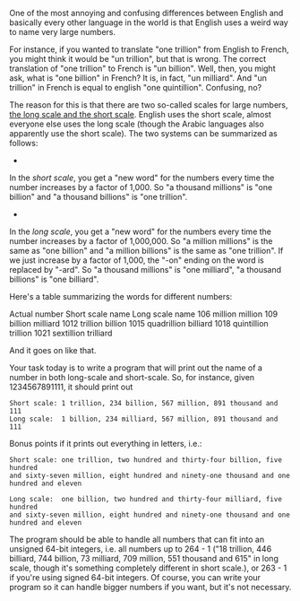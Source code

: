 

One of the most annoying and confusing differences between English and basically every other language in the world is that English uses a weird way to name very large numbers.

For instance, if you wanted to translate "one trillion" from English to French, you might think it would be "un trillion", but that is wrong. The correct translation of "one trillion" to French is "un billion". Well, then, you might ask, what is "one billion" in French? It is, in fact, "un milliard". And "un trillion" in French is equal to english "one quintillion". Confusing, no?

The reason for this is that there are two so-called scales for large numbers, [the long scale and the short scale](http://en.wikipedia.org/wiki/Long_and_short_scales). English uses the short scale, almost everyone else uses the long scale (though the Arabic languages also apparently use the short scale). The two systems can be summarized as follows:

-

In the _short scale_, you get a "new word" for the numbers every time the number increases by a factor of 1,000. So "a thousand millions" is "one billion" and "a thousand billions" is "one trillion".

-

In the _long scale_, you get a "new word" for the numbers every time the number increases by a factor of 1,000,000. So "a million millions" is the same as "one billion" and "a million billions" is the same as "one trillion". If we just increase by a factor of 1,000, the "-on" ending on the word is replaced by "-ard". So "a thousand millions" is "one milliard", "a thousand billions" is "one billiard".

Here's a table summarizing the words for different numbers:

Actual number Short scale name Long scale name 106 million million 109 billion milliard 1012 trillion billion 1015 quadrillion billiard 1018 quintillion trillion 1021 sextillion trilliard

And it goes on like that.

Your task today is to write a program that will print out the name of a number in both long-scale and short-scale. So, for instance, given 1234567891111, it should print out

    Short scale: 1 trillion, 234 billion, 567 million, 891 thousand and 111
    Long scale:  1 billion, 234 milliard, 567 million, 891 thousand and 111

Bonus points if it prints out everything in letters, i.e.:

    Short scale: one trillion, two hundred and thirty-four billion, five hundred
    and sixty-seven million, eight hundred and ninety-one thousand and one
    hundred and eleven
    
    Long scale:  one billion, two hundred and thirty-four milliard, five hundred
    and sixty-seven million, eight hundred and ninety-one thousand and one
    hundred and eleven

The program should be able to handle all numbers that can fit into an unsigned 64-bit integers, i.e. all numbers up to 264 - 1 ("18 trillion, 446 billiard, 744 billion, 73 milliard, 709 million, 551 thousand and 615" in long scale, though it's something completely different in short scale.), or 263 - 1 if you're using signed 64-bit integers. Of course, you can write your program so it can handle bigger numbers if you want, but it's not necessary.

